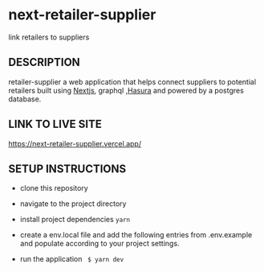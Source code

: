 # next-retailer-supplier
link retailers to suppliers


## DESCRIPTION
 retailer-supplier a web application that helps connect suppliers to potential retailers built using [Nextjs](https://nextjs.org/), graphql ,[Hasura](https://hasura.io/) and  powered by a postgres database.

## LINK TO LIVE SITE
https://next-retailer-supplier.vercel.app/

 ## SETUP INSTRUCTIONS
- clone  this repository
- navigate to the project directory
- install  project dependencies
``` yarn ```
- create a env.local file and add the following entries from .env.example and populate according to your project settings.

- run the application
``` $ yarn dev```